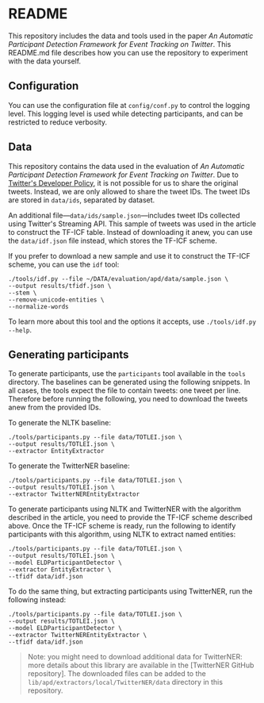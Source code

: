# README

This repository includes the data and tools used in the paper _An Automatic Participant Detection Framework for Event Tracking on Twitter_.
This README.md file describes how you can use the repository to experiment with the data yourself.

## Configuration

You can use the configuration file at `config/conf.py` to control the logging level.
This logging level is used while detecting participants, and can be restricted to reduce verbosity.

## Data

This repository contains the data used in the evaluation of _An Automatic Participant Detection Framework for Event Tracking on Twitter_.
Due to [Twitter's Developer Policy](https://developer.twitter.com/en/developer-terms/policy), it is not possible for us to share the original tweets.
Instead, we are only allowed to share the tweet IDs.
The tweet IDs are stored in `data/ids`, separated by dataset.

An additional file—`data/ids/sample.json`—includes tweet IDs collected using Twitter's Streaming API.
This sample of tweets was used in the article to construct the TF-ICF table.
Instead of downloading it anew, you can use the `data/idf.json` file instead¸ which stores the TF-ICF scheme.

If you prefer to download a new sample and use it to construct the TF-ICF scheme, you can use the `idf` tool:

    ./tools/idf.py --file ~/DATA/evaluation/apd/data/sample.json \
    --output results/tfidf.json \
    --stem \
    --remove-unicode-entities \
    --normalize-words

To learn more about this tool and the options it accepts, use `./tools/idf.py --help`.

## Generating participants

To generate participants, use the `participants` tool available in the `tools` directory.
The baselines can be generated using the following snippets.
In all cases, the tools expect the file to contain tweets: one tweet per line.
Therefore before running the following, you need to download the tweets anew from the provided IDs.

To generate the NLTK baseline:

    ./tools/participants.py --file data/TOTLEI.json \
    --output results/TOTLEI.json \
    --extractor EntityExtractor

To generate the TwitterNER baseline:

    ./tools/participants.py --file data/TOTLEI.json \
    --output results/TOTLEI.json \
    --extractor TwitterNEREntityExtractor

To generate participants using NLTK and TwitterNER with the algorithm described in the article, you need to provide the TF-ICF scheme described above.
Once the TF-ICF scheme is ready, run the following to identify participants with this algorithm, using NLTK to extract named entities:

    ./tools/participants.py --file data/TOTLEI.json \
    --output results/TOTLEI.json \
    --model ELDParticipantDetector \
    --extractor EntityExtractor \
    --tfidf data/idf.json

To do the same thing, but extracting participants using TwitterNER, run the following instead:

    ./tools/participants.py --file data/TOTLEI.json \
    --output results/TOTLEI.json \
    --model ELDParticipantDetector \
    --extractor TwitterNEREntityExtractor \
    --tfidf data/idf.json

> Note: you might need to download additional data for TwitterNER: more details about this library are available in the [TwitterNER GitHub repository].
> The downloaded files can be added to the `lib/apd/extractors/local/TwitterNER/data` directory in this repository.
